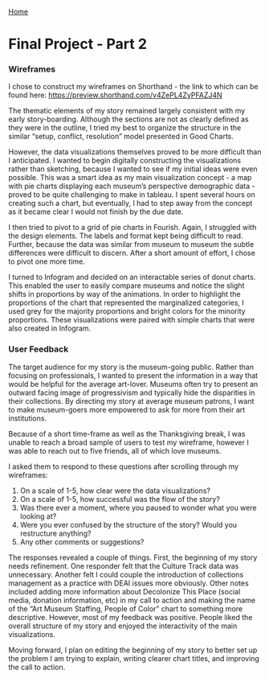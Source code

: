 [Home](/https://justwestley.github.io/Westley-Portfolio/)

# Final Project - Part 2 

### Wireframes

I chose to construct my wireframes on Shorthand - the link to which can be found here: https://preview.shorthand.com/v4ZePL4ZyPFAZJ4N 

The thematic elements of my story remained largely consistent with my early story-boarding. Although the sections are not as clearly defined as they were in the outline, I tried my best to organize the structure in the similar “setup, conflict, resolution” model presented in Good Charts. 

However, the data visualizations themselves proved to be more difficult than I anticipated. I wanted to begin digitally constructing the visualizations rather than sketching, because I wanted to see if my initial ideas were even possible. This was a smart idea as my main visualization concept - a map with pie charts displaying each museum’s perspective demographic data - proved to be quite challenging to make in tableau. I spent several hours on creating such a chart, but eventually, I had to step away from the concept as it became clear I would not finish by the due date. 

I then tried to pivot to a grid of pie charts in Fourish. Again, I struggled with the design elements. The labels and format kept being difficult to read. Further, because the data was similar from museum to museum the subtle differences were difficult to discern. After a short amount of effort, I chose to pivot one more time. 

I turned to Infogram and decided on an interactable series of donut charts. This enabled the user to easily compare museums and notice the slight shifts in proportions by way of the animations. In order to highlight the proportions of the chart that represented the marginalized categories, I used grey for the majority proportions and bright colors for the minority proportions. These visualizations were paired with simple charts that were also created in Infogram.

### User Feedback

The target audience for my story is the museum-going public. Rather than focusing on professionals, I wanted to present the information in a way that would be helpful for the average art-lover. Museums often try to present an outward facing image of progressivism and typically hide the disparities in their collections. By directing my story at average museum patrons, I want to make museum-goers more empowered to ask for more from their art institutions.

Because of a short time-frame as well as the Thanksgiving break, I was unable to reach a broad sample of users to test my wireframe, however I was able to reach out to five friends, all of which love museums. 

I asked them to respond to these questions after scrolling through my wireframes: 

1. On a scale of 1-5, how clear were the data visualizations? 
2. On a scale of 1-5, how successful was the flow of the story? 
3. Was there ever a moment, where you paused to wonder what you were looking at?   
4. Were you ever confused by the structure of the story? Would you restructure anything? 
5. Any other comments or suggestions? 

The responses revealed a couple of things. First, the beginning of my story needs refinement. One responder felt that the Culture Track data was unnecessary. Another felt I could couple the introduction of collections management as a practice with DEAI issues more obviously. Other notes included adding more information about Decolonize This Place (social media, donation information, etc) in my call to action and making the name of the “Art Museum Staffing, People of Color” chart to something more descriptive. However, most of my feedback was positive. People liked the overall structure of my story and enjoyed the interactivity of the main visualizations. 

Moving forward, I plan on editing the beginning of my story to better set up the problem I am trying to explain, writing clearer chart titles, and improving the call to action. 
